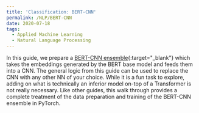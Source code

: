 ```yaml
---
title: 'Classification: BERT-CNN'
permalink: /NLP/BERT-CNN
date: 2020-07-18
tags:
  - Applied Machine Learning
  - Natural Language Processing
---
```


In this guide, we prepare a [BERT-CNN ensemble](/applied_nlp/bert-cnn.html){:target="_blank"} which takes the embeddings generated by the BERT base model and feeds them into a CNN. The general logic from this guide can be used to replace the CNN with any other NN of your choice. While it is a fun task to explore, adding on what is technically an inferior model on-top of a Transformer is not really necessary. Like other guides, this walk through provides a complete treatment of the data preparation and training of the BERT-CNN ensemble in PyTorch.